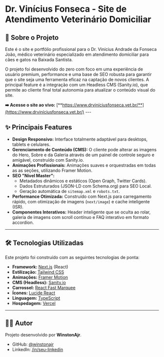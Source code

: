 # Dr. Vinícius Fonseca - Site de Atendimento Veterinário Domiciliar

## 🚀 Sobre o Projeto

Este é o site e portfólio profissional para o Dr. Vinícius Andrade da Fonseca João, médico veterinário especializado em atendimento domiciliar para cães e gatos na Baixada Santista.

O projeto foi desenvolvido do zero com foco em uma experiência de usuário premium, performance e uma base de SEO robusta para garantir que o site seja uma ferramenta eficaz na captação de novos clientes. A principal feature é a integração com um Headless CMS (Sanity.io), que permite ao cliente final total autonomia para atualizar o conteúdo visual do site.

**➡️ Acesse o site ao vivo:** [**https://www.drviníciusfonseca.vet.br/**](https://www.drviníciusfonseca.vet.br/) ---

## ✨ Principais Features

* **Design Responsivo:** Interface totalmente adaptável para desktops, tablets e celulares.
* **Gerenciamento de Conteúdo (CMS):** O cliente pode alterar as imagens do Hero, Sobre e da Galeria através de um painel de controle seguro e amigável, construído com Sanity.io.
* **Animações Profissionais:** Animações suaves e orquestradas em todas as as seções, utilizando Framer Motion.
* **SEO "Nível Master":**
    * Metadados dinâmicos e estáticos (Open Graph, Twitter Cards).
    * Dados Estruturados (JSON-LD com Schema.org) para SEO Local.
    * Geração automática de `sitemap.xml` e `robots.txt`.
* **Performance Otimizada:** Construído com Next.js para carregamento rápido, com otimização de imagens (`next/image`) e cache inteligente (ISR).
* **Componentes Interativos:** Header inteligente que se oculta ao rolar, galeria de imagens com scroll contínuo e FAQ interativo em formato accordion.

---

## 🛠️ Tecnologias Utilizadas

Este projeto foi construído com as seguintes tecnologias de ponta:

* **Framework:** [Next.js](https://nextjs.org/) (React)
* **Estilização:** [Tailwind CSS](https://tailwindcss.com/)
* **Animações:** [Framer Motion](https://www.framer.com/motion/)
* **CMS (Headless):** [Sanity.io](https://www.sanity.io/)
* **Carrossel:** [React Fast Marquee](https://www.react-fast-marquee.com/)
* **Ícones:** [Lucide React](https://lucide.dev/)
* **Linguagem:** [TypeScript](https://www.typescriptlang.org/)
* **Hospedagem:** [Vercel](https://vercel.com/)

---

## 👨‍💻 Autor

Projeto desenvolvido por **WinstonAjr**.

* GitHub: [@winstonajr](https://github.com/winstonajr)
* LinkedIn: [/in/seu-linkedin](https://linkedin.com/in/winstonajr)